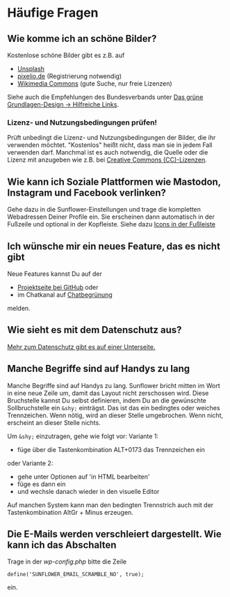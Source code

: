 # Häufige Fragen

## Wie komme ich an schöne Bilder?

Kostenlose schöne Bilder gibt es z.B. auf

- [Unsplash](https://unsplash.com)
- [pixelio.de](https://www.pixelio.de/) (Registrierung notwendig)
- [Wikimedia Commons](https://commons.wikimedia.org/w/index.php?search=sonnenblumen&title=Special:MediaSearch&type=image&haslicense=unrestricted) (gute Suche, nur freie Lizenzen)

Siehe auch die Empfehlungen des Bundesverbands unter [Das grüne Grundlagen-Design -> Hilfreiche Links](https://www.gruene.de/service/grundlagendesign-2023).

### Lizenz- und Nutzungsbedingungen prüfen!

Prüft unbedingt die Lizenz- und Nutzungsbedingungen der Bilder, die ihr verwenden möchtet. "Kostenlos" heißt nicht, dass man sie in jedem Fall verwenden darf. Manchmal ist es auch notwendig, die Quelle oder die Lizenz mit anzugeben wie z.B. bei [Creative Commons (CC)-Lizenzen](https://de.creativecommons.net/was-ist-cc/).

## Wie kann ich Soziale Plattformen wie Mastodon, Instagram und Facebook verlinken?
Gehe dazu in die Sunflower-Einstellungen und trage die kompletten Webadressen Deiner Profile ein.
Sie erscheinen dann automatisch in der Fußzeile und optional in der Kopfleiste. Siehe dazu [Icons in der Fußleiste](setup.md#teile-in-sozialen-medien)

## Ich wünsche mir ein neues Feature, das es nicht gibt
Neue Features kannst Du auf der

* [Projektseite bei GitHub](https://github.com/verdigado/sunflower/issues) oder
* im Chatkanal auf [Chatbegrünung](https://chatbegruenung.de/channel/sunflower-wordpress)

melden.

## Wie sieht es mit dem Datenschutz aus?
[Mehr zum Datenschutz gibt es auf einer Unterseite.](privacy.md)

## Manche Begriffe sind auf Handys zu lang
Manche Begriffe sind auf Handys zu lang. Sunflower bricht mitten im Wort in eine neue Zeile um, damit das Layout nicht zerschossen wird. Diese Bruchstelle kannst Du selbst definieren, indem Du an die gewünschte Sollbruchstelle ein `&shy;` einträgst. Das ist das ein bedingtes oder weiches Trennzeichen. Wenn nötig, wird an dieser Stelle umgebrochen. Wenn nicht, erscheint an dieser Stelle nichts.

Um `&shy;` einzutragen, gehe wie folgt vor:
Variante 1:

- füge über die Tastenkombination ALT+0173 das Trennzeichen ein

oder Variante 2:

- gehe unter Optionen auf 'in HTML bearbeiten'
- füge es dann ein
- und wechsle danach wieder in den visuelle Editor


Auf manchen System kann man den bedingten Trennstrich auch mit der Tastenkombination AltGr + Minus erzeugen.

## Die E-Mails werden verschleiert dargestellt. Wie kann ich das Abschalten
Trage in der *wp-config.php* bitte die Zeile

``define('SUNFLOWER_EMAIL_SCRAMBLE_NO', true);``

ein.
